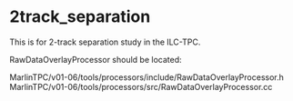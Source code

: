 # 2track_separation
This is for 2-track separation study in the ILC-TPC.


RawDataOverlayProcessor should be located: 

MarlinTPC/v01-06/tools/processors/include/RawDataOverlayProcessor.h
MarlinTPC/v01-06/tools/processors/src/RawDataOverlayProcessor.cc

